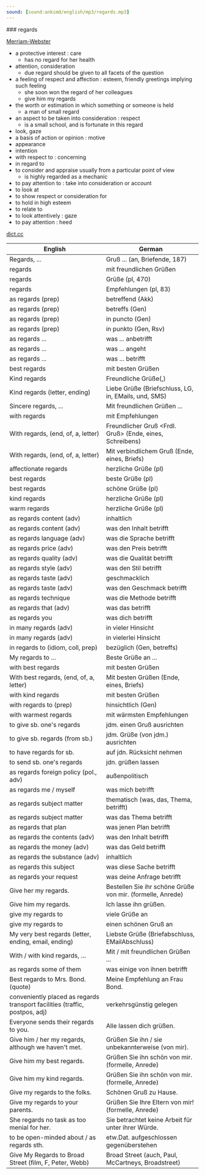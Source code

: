 ```yaml
---
sound: [sound:ankimd/english/mp3/regards.mp3]
---
```


\### regards

[Merriam-Webster](https://www.merriam-webster.com/dictionary/regards)

- a protective interest : care
    - has no regard for her health
- attention, consideration
    - due regard should be given to all facets of the question
- a feeling of respect and affection : esteem, friendly greetings implying such feeling
    - she soon won the regard of her colleagues
    - give him my regards
- the worth or estimation in which something or someone is held
    - a man of small regard
- an aspect to be taken into consideration : respect
    - is a small school, and is fortunate in this regard
- look, gaze
- a basis of action or opinion : motive
- appearance
- intention
- with respect to : concerning
- in regard to
- to consider and appraise usually from a particular point of view
    - is highly regarded as a mechanic
- to pay attention to : take into consideration or account
- to look at
- to show respect or consideration for
- to hold in high esteem
- to relate to
- to look attentively : gaze
- to pay attention : heed

[dict.cc](https://www.dict.cc/regards)

| English        | German       |
| -------------- | ------------ |
| Regards, ... | Gruß ... (an, Briefende, 187) |
| regards <rgds> | mit freundlichen Grüßen <MfG> |
| regards | Grüße (pl, 470) |
| regards | Empfehlungen (pl, 83) |
| as regards (prep) | betreffend (Akk) |
| as regards (prep) | betreffs (Gen) |
| as regards (prep) | in puncto (Gen) |
| as regards (prep) | in punkto (Gen, Rsv) |
| as regards ... | was ... anbetrifft |
| as regards ... | was ... angeht |
| as regards ... | was ... betrifft |
| best regards | mit besten Grüßen |
| Kind regards | Freundliche Grüße(,) |
| Kind regards (letter, ending) | Liebe Grüße (Briefschluss, LG, in, EMails, und, SMS) |
| Sincere regards, ... | Mit freundlichen Grüßen ... |
| with regards | mit Empfehlungen |
| With regards, (end, of, a, letter) | Freundlicher Gruß <Frdl. Gruß> (Ende, eines, Schreibens) |
| With regards, (end, of, a, letter) | Mit verbindlichem Gruß (Ende, eines, Briefs) |
| affectionate regards | herzliche Grüße (pl) |
| best regards | beste Grüße (pl) |
| best regards | schöne Grüße (pl) |
| kind regards | herzliche Grüße (pl) |
| warm regards | herzliche Grüße (pl) |
| as regards content (adv) | inhaltlich |
| as regards content (adv) | was den Inhalt betrifft |
| as regards language (adv) | was die Sprache betrifft |
| as regards price (adv) | was den Preis betrifft |
| as regards quality (adv) | was die Qualität betrifft |
| as regards style (adv) | was den Stil betrifft |
| as regards taste (adv) | geschmacklich |
| as regards taste (adv) | was den Geschmack betrifft |
| as regards technique | was die Methode betrifft |
| as regards that (adv) | was das betrifft |
| as regards you | was dich betrifft |
| in many regards (adv) | in vieler Hinsicht |
| in many regards (adv) | in vielerlei Hinsicht |
| in regards to (idiom, coll, prep) | bezüglich (Gen, betreffs) |
| My regards to ... | Beste Grüße an ... |
| with best regards <WBR> | mit besten Grüßen |
| With best regards, (end, of, a, letter) | Mit besten Grüßen (Ende, eines, Briefs) |
| with kind regards | mit besten Grüßen |
| with regards to (prep) | hinsichtlich (Gen) |
| with warmest regards | mit wärmsten Empfehlungen |
| to give sb. one's regards | jdm. einen Gruß ausrichten |
| to give sb. regards (from sb.) | jdm. Grüße (von jdm.) ausrichten |
| to have regards for sb. | auf jdn. Rücksicht nehmen |
| to send sb. one's regards | jdn. grüßen lassen |
| as regards foreign policy (pol., adv) | außenpolitisch |
| as regards me / myself | was mich betrifft |
| as regards subject matter | thematisch (was, das, Thema, betrifft) |
| as regards subject matter | was das Thema betrifft |
| as regards that plan | was jenen Plan betrifft |
| as regards the contents (adv) | was den Inhalt betrifft |
| as regards the money (adv) | was das Geld betrifft |
| as regards the substance (adv) | inhaltlich |
| as regards this subject | was diese Sache betrifft |
| as regards your request | was deine Anfrage betrifft |
| Give her my regards. | Bestellen Sie ihr schöne Grüße von mir. (formelle, Anrede) |
| Give him my regards. | Ich lasse ihn grüßen. |
| give my regards to | viele Grüße an |
| give my regards to | einen schönen Gruß an |
| My very best regards (letter, ending, email, ending) | Liebste Grüße (Briefabschluss, EMailAbschluss) |
| With / with kind regards, ... | Mit / mit freundlichen Grüßen ... |
| as regards some of them | was einige von ihnen betrifft |
| Best regards to Mrs. Bond. (quote) | Meine Empfehlung an Frau Bond. |
| conveniently placed as regards transport facilities (traffic, postpos, adj) | verkehrsgünstig gelegen |
| Everyone sends their regards to you. | Alle lassen dich grüßen. |
| Give him / her my regards, although we haven't met. | Grüßen Sie ihn / sie unbekannterweise (von mir). |
| Give him my best regards. | Grüßen Sie ihn schön von mir. (formelle, Anrede) |
| Give him my kind regards. | Grüßen Sie ihn schön von mir. (formelle, Anrede) |
| Give my regards to the folks. | Schönen Gruß zu Hause. |
| Give my regards to your parents. | Grüßen Sie Ihre Eltern von mir! (formelle, Anrede) |
| She regards no task as too menial for her. | Sie betrachtet keine Arbeit für unter ihrer Würde. |
| to be open-minded about / as regards sth. | etw.Dat. aufgeschlossen gegenüberstehen |
| Give My Regards to Broad Street (film, F, Peter, Webb) | Broad Street (auch, Paul, McCartneys, Broadstreet) |
